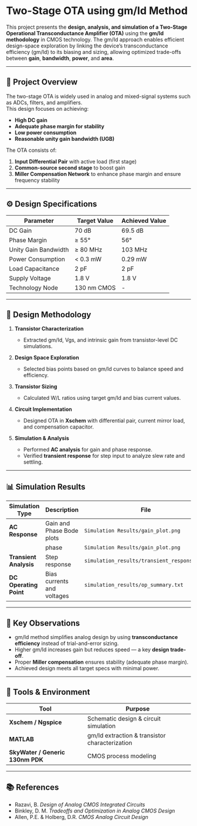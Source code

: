 # Two-Stage OTA using gm/Id Method

This project presents the **design, analysis, and simulation of a Two-Stage Operational Transconductance Amplifier (OTA)** using the **gm/Id methodology** in CMOS technology. The gm/Id approach enables efficient design-space exploration by linking the device’s transconductance efficiency (gm/Id) to its biasing and sizing, allowing optimized trade-offs between **gain**, **bandwidth**, **power**, and **area**.

---

## 📘 Project Overview

The two-stage OTA is widely used in analog and mixed-signal systems such as ADCs, filters, and amplifiers.  
This design focuses on achieving:
- **High DC gain**
- **Adequate phase margin for stability**
- **Low power consumption**
- **Reasonable unity gain bandwidth (UGB)**

The OTA consists of:
1. **Input Differential Pair** with active load (first stage)
2. **Common-source second stage** to boost gain
3. **Miller Compensation Network** to enhance phase margin and ensure frequency stability

---

## ⚙️ Design Specifications

| Parameter             | Target Value | Achieved Value |
|-----------------------|---------------|----------------|
| DC Gain               | 70 dB         | 69.5 dB        |
| Phase Margin          | ≥ 55°         | 56°            |
| Unity Gain Bandwidth  | ≥ 80 MHz      | 103 MHz        |
| Power Consumption     | < 0.3 mW      | 0.29 mW        |
| Load Capacitance      | 2 pF          | 2 pF           |
| Supply Voltage        | 1.8 V         | 1.8 V          |
| Technology Node       | 130 nm CMOS   | -              |

---

## 🧩 Design Methodology

1. **Transistor Characterization**  
   - Extracted gm/Id, Vgs, and intrinsic gain from transistor-level DC simulations.

2. **Design Space Exploration**  
   - Selected bias points based on gm/Id curves to balance speed and efficiency.

3. **Transistor Sizing**  
   - Calculated W/L ratios using target gm/Id and bias current values.

4. **Circuit Implementation**  
   - Designed OTA in **Xschem** with differential pair, current mirror load, and compensation capacitor.

5. **Simulation & Analysis**  
   - Performed **AC analysis** for gain and phase response.  
   - Verified **transient response** for step input to analyze slew rate and settling.

---

## 📊 Simulation Results

| Simulation Type | Description | File |
|-----------------|--------------|------|
| **AC Response** | Gain and Phase Bode plots | `Simulation Results/gain_plot.png` |
                   |  phase   | `Simulation Results/gain_plot.png`|
| **Transient Analysis** | Step response | `simulation_results/transient_response.png` |
| **DC Operating Point** | Bias currents and voltages | `simulation_results/op_summary.txt` |

---

## 🧠 Key Observations

- gm/Id method simplifies analog design by using **transconductance efficiency** instead of trial-and-error sizing.
- Higher gm/Id increases gain but reduces speed — a key **design trade-off**.
- Proper **Miller compensation** ensures stability (adequate phase margin).
- Achieved design meets all target specs with minimal power.

---

## 🧰 Tools & Environment

| Tool | Purpose |
|------|----------|
| **Xschem / Ngspice** | Schematic design & circuit simulation |
| **MATLAB** | gm/Id extraction & transistor characterization |
| **SkyWater / Generic 130nm PDK** | CMOS process modeling |
---

## 📚 References

- Razavi, B. *Design of Analog CMOS Integrated Circuits*  
- Binkley, D. M. *Tradeoffs and Optimization in Analog CMOS Design*  
- Allen, P.E. & Holberg, D.R. *CMOS Analog Circuit Design*  


